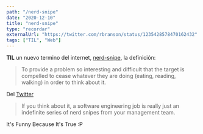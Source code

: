```yaml
---
path: "/nerd-snipe"
date: "2020-12-10"
title: "nerd-snipe"
type: "recordar"
externalUrl: "https://twitter.com/rbranson/status/1235428578470162432"
tags: ["TIL", "Web"]
---
```


**TIL** un nuevo termino del internet, [nerd-snipe](https://www.urbandictionary.com/define.php?term=nerd-snipe), la definici&oacute;n:

> To provide a problem so interesting and difficult that the target is compelled to cease whatever they are doing (eating, reading, walking) in order to think about it.

Del [Twitter](https://twitter.com/rbranson/status/1235428578470162432)

> If you think about it, a software engineering job is really just an indefinite series of nerd snipes from your management team.

It's Funny Because It's True :P
